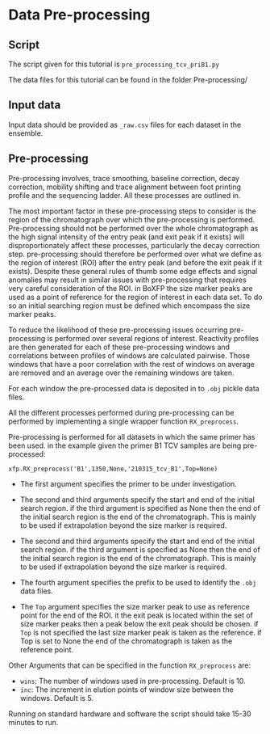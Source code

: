 # Data Pre-processing 

## Script

The script given for this tutorial is `pre_processing_tcv_priB1.py`

The data files for this tutorial can be found in the folder Pre-processing/

## Input data

Input data should be provided as `_raw.csv` files for each dataset in the ensemble. 

## Pre-processing

Pre-processing involves, trace smoothing, baseline correction, decay correction, mobility shifting and trace alignment between foot printing profile and the sequencing ladder.
All these processes are outlined in. 

The most important factor in these pre-processing steps to consider is the region of the chromatograph over which the pre-processing is performed. Pre-processing should not be performed over the whole chromatograph as the high signal intensity of the entry peak (and exit peak if it exists) will disproportionately affect these processes, particularly the decay correction step. pre-processing should therefore be performed over what we define as the region of interest (ROI) after the entry peak (and before the exit peak if it exists). Despite these general rules of thumb some edge effects and signal anomalies may result in similar issues with pre-processing that requires very careful consideration of the ROI. in BoXFP the size marker peaks are used as a point of reference for the region of interest in each data set. To do so an initial searching region must be defined which encompass the size marker peaks. 


To reduce the likelihood of these pre-processing issues occurring pre-processing is performed over several regions of interest. Reactivity profiles are then generated for each of these pre-processing windows and correlations between profiles of windows are calculated pairwise. Those windows that have a poor correlation with the rest of windows on average are removed and an average over the remaining windows are taken. 

For each window the pre-processed data is deposited in to `.obj` pickle data files. 

All the different processes performed during pre-processing can be performed by implementing a single wrapper function `RX_preprocess`.

Pre-processing is performed for all datasets in which the same primer has been used. in the example given the primer B1 TCV samples are being pre-processed:

`xfp.RX_preprocess('B1',1350,None,'210315_tcv_B1',Top=None)`

+ The first argument specifies the primer to be under investigation. 

+ The second and third arguments specify the start and end of the initial search region. if the third argument is specified as None then the end of the initial search region is the end of the chromatograph. This is mainly to be used if extrapolation beyond the size marker is required. 

+ The second and third arguments specify the start and end of the initial search region. if the third argument is specified as None then the end of the initial search region is the end of the chromatograph. This is mainly to be used if extrapolation beyond the size marker is required. 

+ The fourth argument specifies the prefix to be used to identify the `.obj` data files. 

+ The `Top` argument specifies the size marker peak to use as reference point for the end of the ROI. it the exit peak is located within the set of size marker peaks then a peak below the exit peak should be chosen. if `Top` is not specified the last size marker peak is taken as the reference. if Top is set to None the end of the chromatograph is taken as the reference point. 

Other Arguments that can be specified in the function `RX_preprocess` are:

+ `wins`: The number of windows used in pre-processing. Default is 10.
+ `inc`: The increment in elution points of window size between the windows. Default is 5. 

Running on standard hardware and software the script should take 15-30 minutes to run.









